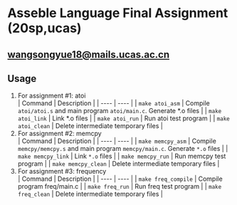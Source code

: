 # Asseble Language Final Assignment (20sp,ucas)
## wangsongyue18@mails.ucas.ac.cn
## Usage
1. For assignment #1: atoi\
| Command | Description |
|  ----  | ----  |
| `make atoi_asm` | Compile `atoi/atoi.s` and main program `atoi/main.c`. Generate *.o files |
| `make atoi_link` | Link *.o files |
| `make atoi_run` | Run atoi test program |
| `make atoi_clean` | Delete intermediate temporary files |
2. For assignment #2: memcpy\
| Command | Description |
|  ----  | ----  |
| `make memcpy_asm` | Compile `memcpy/memcpy.s` and main program `memcpy/main.c`. Generate `*.o` files |
| `make memcpy_link` | Link `*.o` files |
| `make memcpy_run` | Run memcpy test program |
| `make memcpy_clean` | Delete intermediate temporary files |
3. For assignment #3: frequency\
| Command | Description |
|  ----  | ----  |
| `make freq_compile` | Compile program freq/main.c |
| `make freq_run` | Run freq test program |
| `make freq_clean` | Delete intermediate temporary files |
